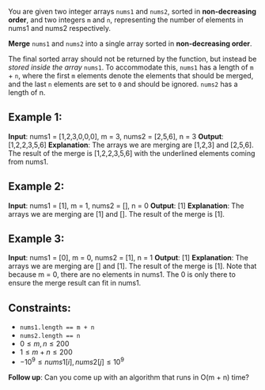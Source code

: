You are given two integer arrays `nums1` and `nums2`, sorted in **non-decreasing order**, and two integers `m` and `n`, representing the number of elements in nums1 and nums2 respectively.

**Merge** `nums1` and `nums2` into a single array sorted in **non-decreasing order**.

The final sorted array should not be returned by the function, but instead be *stored inside the array* `nums1`. To accommodate this, `nums1` has a length of `m` + `n`, where the first `m` elements denote the elements that should be merged, and the last `n` elements are set to `0` and should be ignored. `nums2` has a length of n.

## Example 1:
**Input**: nums1 = [1,2,3,0,0,0], m = 3, nums2 = [2,5,6], n = 3
**Output**: [1,2,2,3,5,6]
**Explanation**: The arrays we are merging are [1,2,3] and [2,5,6].
The result of the merge is [1,2,2,3,5,6] with the underlined elements coming from nums1.

## Example 2:
**Input**: nums1 = [1], m = 1, nums2 = [], n = 0
**Output**: [1]
**Explanation**: The arrays we are merging are [1] and [].
The result of the merge is [1].

## Example 3:
**Input**: nums1 = [0], m = 0, nums2 = [1], n = 1
**Output**: [1]
**Explanation**: The arrays we are merging are [] and [1].
The result of the merge is [1].
Note that because m = 0, there are no elements in nums1. The 0 is only there to ensure the merge result can fit in nums1.

## Constraints:
- `nums1.length == m + n`
- `nums2.length == n`
- $0 \leq m, n \leq 200$
- $1 \leq m + n \leq 200$
- $-10^9 \leq nums1[i], nums2[j] \leq 10^9$

**Follow up**: Can you come up with an algorithm that runs in O(m + n) time?